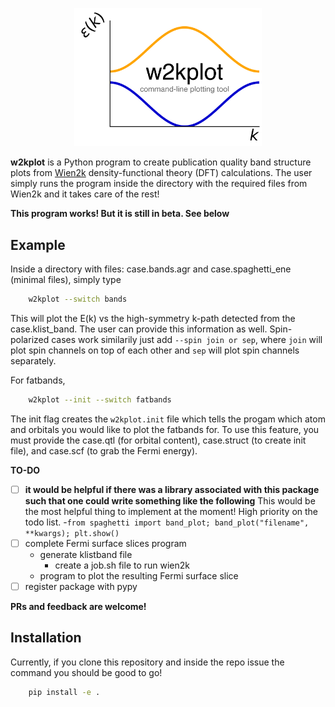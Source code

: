 <p align="center">
<a href="https://github.com/harrisonlabollita/spaghetti">
<img width = "300" src="logo.png" alt="spaghetti"/>
</a>
</p>

**w2kplot** is a Python program to create publication quality band structure plots from [Wien2k](http://susi.theochem.tuwien.ac.at) density-functional theory (DFT) calculations. The user simply runs the program inside the directory with the required files from Wien2k and it takes care of the rest! 

**This program works! But it is still in beta. See below**

## Example
Inside a directory with files: case.bands.agr and case.spaghetti\_ene (minimal files), simply type

```bash
	w2kplot --switch bands
```
This will plot the E(k) vs the high-symmetry k-path detected from the case.klist\_band. The user can provide this information as well. Spin-polarized cases work similarily just add ``--spin join or sep``, where ``join`` will plot spin channels on top of each other and ``sep`` will plot spin channels separately.


For fatbands,

```bash
	w2kplot --init --switch fatbands
```
The init flag creates the ``w2kplot.init`` file which tells the progam which atom and orbitals you would like to plot the fatbands for. To use this feature, you must provide the case.qtl (for orbital content), case.struct (to create init file), and case.scf (to grab the Fermi energy).


**TO-DO**
- [ ] **it would be helpful if there was a library associated with this package such that one could write something like the following**
This would be the most helpful thing to implement at the moment! High priority on the todo list.
	-``from spaghetti import band_plot; band_plot("filename", **kwargs); plt.show()``
- [ ] complete Fermi surface slices program
	- generate klistband file
        - create a job.sh file to run wien2k
	- program to plot the resulting Fermi surface slice
- [ ] register package with pypy

**PRs and feedback are welcome!**

## Installation

Currently, if you clone this repository and inside the repo issue the command you should be good to go!

```bash
    pip install -e .
```
